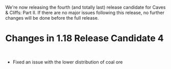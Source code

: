 We're now releasing the fourth (and totally last) release candidate for Caves & Cliffs: Part II. If there are no major issues following this release, no further changes will be done before the full release.

# Changes in 1.18 Release Candidate 4

​

-   Fixed an issue with the lower distribution of coal ore